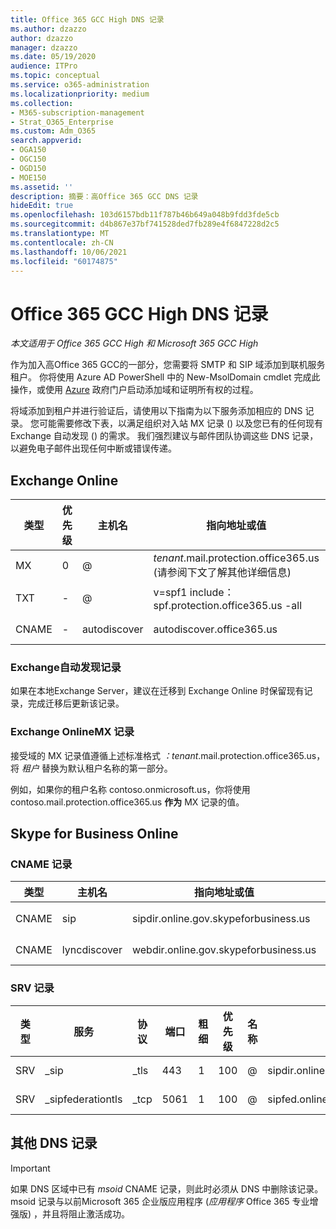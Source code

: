 ```yaml
---
title: Office 365 GCC High DNS 记录
ms.author: dzazzo
author: dzazzo
manager: dzazzo
ms.date: 05/19/2020
audience: ITPro
ms.topic: conceptual
ms.service: o365-administration
ms.localizationpriority: medium
ms.collection:
- M365-subscription-management
- Strat_O365_Enterprise
ms.custom: Adm_O365
search.appverid:
- OGA150
- OGC150
- OGD150
- MOE150
ms.assetid: ''
description: 摘要：高Office 365 GCC DNS 记录
hideEdit: true
ms.openlocfilehash: 103d6157bdb11f787b46b649a048b9fdd3fde5cb
ms.sourcegitcommit: d4b867e37bf741528ded7fb289e4f6847228d2c5
ms.translationtype: MT
ms.contentlocale: zh-CN
ms.lasthandoff: 10/06/2021
ms.locfileid: "60174875"
---
```

# <a name="dns-records-for-office-365-gcc-high"></a>Office 365 GCC High DNS 记录

*本文适用于 Office 365 GCC High 和 Microsoft 365 GCC High*

作为加入高Office 365 GCC的一部分，您需要将 SMTP 和 SIP 域添加到联机服务租户。  你将使用 Azure AD PowerShell 中的 New-MsolDomain cmdlet 完成此操作，或使用 [Azure](https://portal.azure.us) 政府门户启动添加域和证明所有权的过程。

将域添加到租户并进行验证后，请使用以下指南为以下服务添加相应的 DNS 记录。  您可能需要修改下表，以满足组织对入站 MX 记录 () 以及您已有的任何现有 Exchange 自动发现 () 的需求。  我们强烈建议与邮件团队协调这些 DNS 记录，以避免电子邮件出现任何中断或错误传递。

## <a name="exchange-online"></a>Exchange Online

| 类型 | 优先级 | 主机名 | 指向地址或值 | TTL |
| --- | --- | --- | --- | --- |
| MX | 0 | @ | *tenant*.mail.protection.office365.us (请参阅下文了解其他详细信息)  | 1 Hour |
| TXT | - | @ | v=spf1 include：spf.protection.office365.us -all | 1 小时 |
| CNAME | - | autodiscover | autodiscover.office365.us | 1 Hour |

### <a name="exchange-autodiscover-record"></a>Exchange自动发现记录

如果在本地Exchange Server，建议在迁移到 Exchange Online 时保留现有记录，完成迁移后更新该记录。 

### <a name="exchange-online-mx-record"></a>Exchange OnlineMX 记录

接受域的 MX 记录值遵循上述标准格式 *：tenant*.mail.protection.office365.us，将 *租户* 替换为默认租户名称的第一部分。

例如，如果你的租户名称 contoso.onmicrosoft.us，你将使用 contoso.mail.protection.office365.us **作为** MX 记录的值。

## <a name="skype-for-business-online"></a>Skype for Business Online

### <a name="cname-records"></a>CNAME 记录

| 类型 | 主机名 | 指向地址或值 | TTL |
| --- | --- | --- | --- |
| CNAME | sip | sipdir.online.gov.skypeforbusiness.us | 1 小时 |
| CNAME | lyncdiscover | webdir.online.gov.skypeforbusiness.us | 1 Hour |

### <a name="srv-records"></a>SRV 记录

| 类型 | 服务 | 协议 | 端口 | 粗细 | 优先级 | 名称 | Target | TTL |
| --- | --- | --- | --- | --- | --- | --- | --- | --- |
| SRV | \_sip | \_tls | 443 | 1 | 100 | @ | sipdir.online.gov.skypeforbusiness.us | 1 Hour |
| SRV | \_sipfederationtls | \_tcp | 5061 | 1 | 100 | @ | sipfed.online.gov.skypeforbusiness.us | 1 Hour |

## <a name="additional-dns-records"></a>其他 DNS 记录

> [!IMPORTANT]
> 如果 DNS 区域中已有 *msoid* CNAME 记录，则此时必须从 DNS 中删除该记录。  msoid 记录与以前Microsoft 365 企业版应用程序 (*应用程序* Office 365 专业增强版) ，并且将阻止激活成功。
